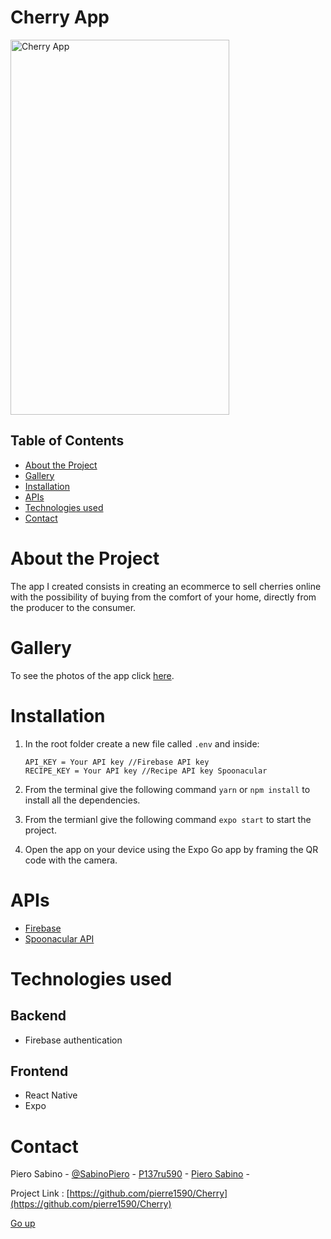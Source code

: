 # Cherry App
 

<img src="https://i.ibb.co/dMgdT2t/IMG-0193.jpg" alt="Cherry App" width="350" height="600">

   

## Table of Contents
- [About the Project](#about-the-project)
- [Gallery](#gallery)
- [Installation](#installation)
- [APIs](#apis)
- [Technologies used](#technologies-used)
- [Contact](#contact)


# About the Project
The app I created consists in creating an ecommerce to sell cherries online with the possibility of buying from the comfort of your home, directly from the producer to the consumer.

#  Gallery
To see the photos of the app click [here](#Gallery.md).

# Installation
1) In the root folder create a new file called `.env` and inside:

    ``` 
    API_KEY = Your API key //Firebase API key
    RECIPE_KEY = Your API key //Recipe API key Spoonacular
    ```
2) From the terminal give the following command `yarn` or `npm install` to install all the dependencies.
3) From the termianl give the following command `expo start` to start the project.
4) Open the app on your device using the Expo Go app by framing the QR code with the camera.


# APIs
- [Firebase](https://firebase.google.com/)
- [Spoonacular API](https://spoonacular.com/food-api/docs)

# Technologies used
## Backend
- Firebase authentication

## Frontend
- React Native
- Expo

# Contact
Piero Sabino - [@SabinoPiero](https://twitter.com/SabinoPiero) - [P137ru590](https://www.instagram.com/p137ru590/?hl=it) - [Piero Sabino](https://www.linkedin.com/in/pierosabino/) -

Project Link : [https://github.com/pierre1590/Cherry](https://github.com/pierre1590/Cherry)

[Go up](#top)
